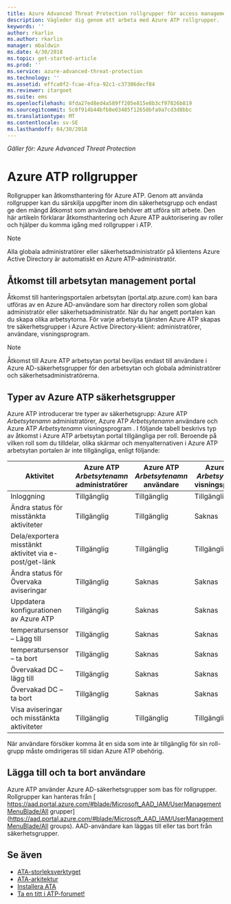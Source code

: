 ```yaml
---
title: Azure Advanced Threat Protection rollgrupper för access management | Microsoft Docs
description: Vägleder dig genom att arbeta med Azure ATP rollgrupper.
keywords: ''
author: rkarlin
ms.author: rkarlin
manager: mbaldwin
ms.date: 4/30/2018
ms.topic: get-started-article
ms.prod: ''
ms.service: azure-advanced-threat-protection
ms.technology: ''
ms.assetid: effca0f2-fcae-4fca-92c1-c37306decf84
ms.reviewer: itargoet
ms.suite: ems
ms.openlocfilehash: 8fda27ed8ed4a589ff205e815e8b3cf97026b819
ms.sourcegitcommit: 5c0f914b44bfb8e03485f12658bfa9a7cd3d8bbc
ms.translationtype: MT
ms.contentlocale: sv-SE
ms.lasthandoff: 04/30/2018
---
```

*Gäller för: Azure Advanced Threat Protection*




# <a name="azure-atp-role-groups"></a>Azure ATP rollgrupper

Rollgrupper kan åtkomsthantering för Azure ATP. Genom att använda rollgrupper kan du särskilja uppgifter inom din säkerhetsgrupp och endast ge den mängd åtkomst som användare behöver att utföra sitt arbete. Den här artikeln förklarar åtkomsthantering och Azure ATP auktorisering av roller och hjälper du komma igång med rollgrupper i ATP.

> [!NOTE]
> Alla globala administratörer eller säkerhetsadministratör på klientens Azure Active Directory är automatiskt en Azure ATP-administratör.

## <a name="accessing-the-workspace-management-portal"></a>Åtkomst till arbetsytan management portal

Åtkomst till hanteringsportalen arbetsytan (portal.atp.azure.com) kan bara utföras av en Azure AD-användare som har directory rollen som global administratör eller säkerhetsadministratör. När du har angett portalen kan du skapa olika arbetsytorna. För varje arbetsyta tjänsten Azure ATP skapas tre säkerhetsgrupper i Azure Active Directory-klient: administratörer, användare, visningsprogram. 

> [!NOTE]
> Åtkomst till Azure ATP arbetsytan portal beviljas endast till användare i Azure AD-säkerhetsgrupper för den arbetsytan och globala administratörer och säkerhetsadministratörerna.


## <a name="types-of-azure-atp-security-groups"></a>Typer av Azure ATP säkerhetsgrupper 

Azure ATP introducerar tre typer av säkerhetsgrupp: Azure ATP *Arbetsytenamn* administratörer, Azure ATP *Arbetsytenamn* användare och Azure ATP *Arbetsytenamn* visningsprogram . I följande tabell beskrivs typ av åtkomst i Azure ATP arbetsytan portal tillgängliga per roll. Beroende på vilken roll som du tilldelar, olika skärmar och menyalternativen i Azure ATP arbetsytan portalen är inte tillgängliga, enligt följande:

|Aktivitet |Azure ATP *Arbetsytenamn* administratörer|Azure ATP *Arbetsytenamn* användare|Azure ATP *Arbetsytenamn* visningsprogram|
|----|----|----|----|
|Inloggning|Tillgänglig|Tillgänglig|Tillgänglig|
|Ändra status för misstänkta aktiviteter|Tillgänglig|Tillgänglig|Saknas|
|Dela/exportera misstänkt aktivitet via e-post/get-länk|Tillgänglig|Tillgänglig|Tillgänglig|
|Ändra status för Övervaka aviseringar|Tillgänglig|Saknas|Saknas|
|Uppdatera konfigurationen av Azure ATP|Tillgänglig|Saknas|Saknas|
|temperatursensor – Lägg till|Tillgänglig|Saknas|Saknas|
|temperatursensor – ta bort |Tillgänglig|Saknas|Saknas|
|Övervakad DC – lägg till |Tillgänglig|Saknas|Saknas|
|Övervakad DC – ta bort|Tillgänglig|Saknas|Saknas|
|Visa aviseringar och misstänkta aktiviteter|Tillgänglig|Tillgänglig|Tillgänglig|


När användare försöker komma åt en sida som inte är tillgänglig för sin roll-grupp måste omdirigeras till sidan Azure ATP obehörig. 

## <a name="add-and-remove-users"></a>Lägga till och ta bort användare 

Azure ATP använder Azure AD-säkerhetsgrupper som bas för rollgrupper. Rollgrupper kan hanteras från [ https://aad.portal.azure.com/#blade/Microsoft_AAD_IAM/UserManagementMenuBlade/All grupper](https://aad.portal.azure.com/#blade/Microsoft_AAD_IAM/UserManagementMenuBlade/All groups).  AAD-användare kan läggas till eller tas bort från säkerhetsgrupper. 


## <a name="see-also"></a>Se även
- [ATA-storleksverktyget](http://aka.ms/aatpsizingtool)
- [ATA-arkitektur](atp-architecture.md)
- [Installera ATA](install-atp-step1.md)
- [Ta en titt i ATP-forumet!](https://aka.ms/azureatpcommunity)

